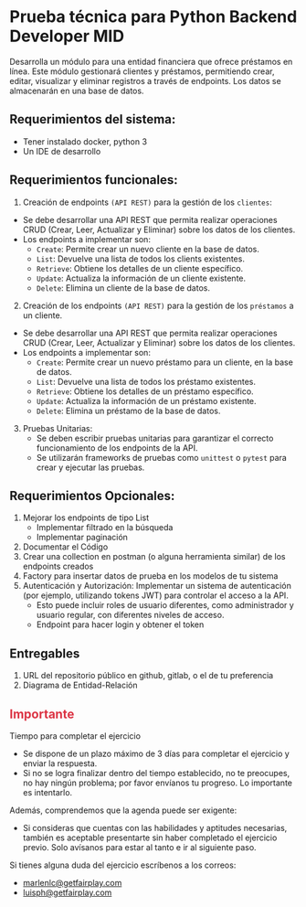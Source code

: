 # Prueba técnica para Python Backend Developer MID

Desarrolla un módulo para una entidad financiera que ofrece préstamos en línea. Este módulo gestionará clientes y préstamos, permitiendo crear, editar, visualizar y eliminar registros a través de endpoints. Los datos se almacenarán en una base de datos.


## Requerimientos del sistema:
- Tener instalado docker, python 3
- Un IDE de desarrollo


## Requerimientos funcionales:
1. Creación de endpoints `(API REST)` para la gestión de los `clientes`:
  - Se debe desarrollar una API REST que permita realizar operaciones CRUD (Crear, Leer, Actualizar y Eliminar) sobre los datos de los clientes.
  - Los endpoints a implementar son:
    - `Create`: Permite crear un nuevo cliente en la base de datos.
    - `List`: Devuelve una lista de todos los clients existentes.
    - `Retrieve`: Obtiene los detalles de un cliente específico.
    - `Update`: Actualiza la información de un cliente existente.
    - `Delete`: Elimina un cliente de la base de datos.
2. Creación de los endpoints `(API REST)` para la gestión de los `préstamos` a un cliente.
  - Se debe desarrollar una API REST que permita realizar operaciones CRUD (Crear, Leer, Actualizar y Eliminar) sobre los datos de los clientes.
  - Los endpoints a implementar son:
    - `Create`: Permite crear un nuevo préstamo para un cliente, en la base de datos.
    - `List`: Devuelve una lista de todos los préstamo existentes.
    - `Retrieve`: Obtiene los detalles de un préstamo específico.
    - `Update`: Actualiza la información de un préstamo existente.
    - `Delete`: Elimina un préstamo de la base de datos.
3. Pruebas Unitarias:
   - Se deben escribir pruebas unitarias para garantizar el correcto funcionamiento de los endpoints de la API.
   - Se utilizarán frameworks de pruebas como `unittest` o `pytest` para crear y ejecutar las pruebas.

## Requerimientos Opcionales:
1. Mejorar los endpoints de tipo List
   - Implementar filtrado en la búsqueda
   - Implementar paginación
2. Documentar el Código
3. Crear una collection en postman (o alguna herramienta similar) de los endpoints creados
4. Factory para insertar datos de prueba en los modelos de tu sistema
5. Autenticación y Autorización: Implementar un sistema de autenticación (por ejemplo, utilizando tokens JWT) para controlar el acceso a la API.
   - Esto puede incluir roles de usuario diferentes, como administrador y usuario regular, con diferentes niveles de acceso.
   - Endpoint para hacer login y obtener el token

## Entregables
1. URL del repositorio público en github, gitlab, o el de tu preferencia
2. Diagrama de Entidad-Relación


## <span style="color: #dc3545;">Importante</span>
Tiempo para completar el ejercicio
- Se dispone de un plazo máximo de 3 días para completar el ejercicio y enviar la respuesta.
- Si no se logra finalizar dentro del tiempo establecido, no te preocupes, no hay ningún problema; por favor envíanos tu progreso. Lo importante es intentarlo.

Además, comprendemos que la agenda puede ser exigente:
- Si consideras que cuentas con las habilidades y aptitudes necesarias, también es aceptable presentarte sin haber completado el ejercicio previo. Solo avísanos para estar al tanto e ir al siguiente paso.

Si tienes alguna duda del ejercicio escríbenos a los correos:
- marlenlc@getfairplay.com
- luisph@getfairplay.com
